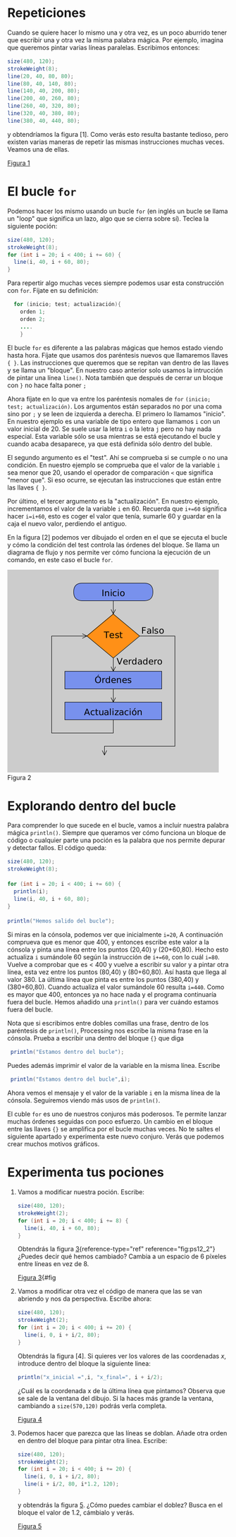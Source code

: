 # Repeticiones

Cuando se quiere hacer lo mismo una y otra vez, es un poco aburrido
tener que escribir una y otra vez la misma palabra mágica. Por ejemplo,
imagina que queremos pintar varias líneas paralelas. Escribimos
entonces:

``` {.java bgcolor="olive!10"}
size(480, 120);
strokeWeight(8);
line(20, 40, 80, 80);
line(80, 40, 140, 80);
line(140, 40, 200, 80);
line(200, 40, 260, 80);
line(260, 40, 320, 80);
line(320, 40, 380, 80);
line(380, 40, 440, 80);
```

y obtendríamos la figura [1]. Como verás esto resulta bastante tedioso, pero
existen varias maneras de repetir las mismas instrucciones muchas veces.
Veamos una de ellas.

[Figura 1](pictures/ps12_1.png)

# El bucle `for`

Podemos hacer los mismo usando un bucle `for` (en inglés un bucle se
llama un "loop" que significa un lazo, algo que se cierra sobre sí).
Teclea la siguiente poción:

``` {.java bgcolor="olive!10"}
size(480, 120);
strokeWeight(8);
for (int i = 20; i < 400; i += 60) {
  line(i, 40, i + 60, 80);
}
```

Para repertir algo muchas veces siempre podemos usar esta construcción
con `for`. Fíjate en su definición:

``` {.java bgcolor="olive!10"}
  for (inicio; test; actualización){
    orden 1;
    orden 2;
    ....
    }
```

El bucle `for` es diferente a las palabras mágicas que hemos estado
viendo hasta hora. Fíjate que usamos dos paréntesis nuevos que
llamaremos llaves `{ }`. Las instrucciones que queremos que se repitan
van dentro de las llaves y se llama un "bloque". En
nuestro caso anterior solo usamos la intrucción de pintar una línea
`line()`. Nota también que después de cerrar un bloque con `}` no hace
falta poner `;`

Ahora fíjate en lo que va entre los paréntesis nomales de `for` `(inicio; test; actualización)`.
Los argumentos están separados no por una coma sino por `;` y se leen de
izquierda a derecha. El primero lo llamamos "inicio". En nuestro ejemplo es una variable de
tipo entero que llamamos `i` con un valor inicial de 20. Se suele usar
la letra `i` o la letra `j` pero no hay nada especial. Esta variable
sólo se usa mientras se está ejecutando el bucle y cuando acaba
desaparece, ya que está definida sólo dentro del buble.

El segundo argumento es el "test". Ahí se comprueba
si se cumple o no una condición. En nuestro ejemplo se comprueba que el
valor de la variable `i` sea menor que 20, usando el operador de
comparación `<` que significa "menor que". Si eso ocurre, se ejecutan
las instrucciones que están entre las llaves `{ }`.

Por último, el tercer argumento es la "actualización". En nuestro ejemplo, incrementamos
el valor de la variable `i` en 60. Recuerda que `i+=60` significa hacer
`i=i+60`, esto es coger el valor que tenía, sumarle 60 y guardar en la
caja el nuevo valor, perdiendo el antiguo.

En la figura [2] podemos ver dibujado el orden en el que
se ejecuta el bucle y cómo la condición del test controla las órdenes
del bloque. Se llama un diagrama de flujo y nos permite ver cómo
funciona la ejecución de un comando, en este caso el bucle `for`.

![Figura 2](pictures/flowchart_for.png)Figura 2

# Explorando dentro del bucle

Para comprender lo que sucede en el bucle, vamos a incluir nuestra
palabra mágica `println()`. Siempre que queramos ver cómo funciona un
bloque de código o cualquier parte una poción es la palabra que nos
permite depurar y detectar fallos. El código queda:

``` {.java bgcolor="olive!10"}
size(480, 120);
strokeWeight(8);

for (int i = 20; i < 400; i += 60) {
  println(i);
  line(i, 40, i + 60, 80);
}

println("Hemos salido del bucle");
```

Si miras en la cónsola, podemos ver que inicialmente `i=20`, A
continuación comprueva que es menor que 400, y entonces escribe este
valor a la cónsola y pinta una línea entre los puntos (20,40) y
(20+60,80). Hecho esto actualiza `i` sumándole 60 según la instrucción
de `i+=60`, con lo cuál `i=80`. Vuelve a comprobar que es $<$ 400 y
vuelve a escribir su valor y a pintar otra línea, esta vez entre los
puntos (80,40) y (80+60,80). Así hasta que llega al valor 380. La última
línea que pinta es entre los puntos (380,40) y (380+60,80). Cuando
actualiza el valor sumándole 60 resulta `i=440`. Como es mayor que 400,
entonces ya no hace nada y el programa continuaría fuera del bucle.
Hemos añadido una `println()` para ver cuándo estamos fuera del bucle.

Nota que si escribimos entre dobles comillas una frase, dentro de los
paréntesis de `println()`, Processing nos escribe la misma frase en la
cónsola. Prueba a escribir una dentro del bloque `{}` que diga

``` {.java bgcolor="olive!10"}
 println("Estamos dentro del bucle");
```

Puedes además imprimir el valor de la variable en la misma línea.
Escribe

``` {.java bgcolor="olive!10"}
 println("Estamos dentro del bucle",i);
```

Ahora vemos el mensaje y el valor de la variable `i` en la misma línea
de la cónsola. Seguiremos viendo más usos de `println()`.

El cuble `for` es uno de nuestros conjuros más poderosos. Te permite
lanzar muchas órdenes seguidas con poco esfuerzo. Un cambio en el bloque
entre las llaves `{}` se amplifica por el bucle muchas veces. No te
saltes el siguiente apartado y experimenta este nuevo conjuro. Verás que
podemos crear muchos motivos gráficos.

# Experimenta tus pociones

1.  Vamos a modificar nuestra poción. Escribe:

    ``` {.java bgcolor="olive!10"}
    size(480, 120);
    strokeWeight(2);
    for (int i = 20; i < 400; i += 8) {
      line(i, 40, i + 60, 80);
    }
    ```

    Obtendrás la figura [3](#fig:ps12_2){reference-type="ref"
    reference="fig:ps12_2"} ¿Puedes decir qué hemos cambiado? Cambia a
    un espacio de 6 píxeles entre líneas en vez de 8.

    [Figura 3](pictures/ps12_2.png){#fig

2.  Vamos a modificar otra vez el código de manera que las se van
    abriendo y nos da perspectiva. Escribe ahora:

    ``` {.java bgcolor="olive!10"}
    size(480, 120);
    strokeWeight(2);
    for (int i = 20; i < 400; i += 20) {
      line(i, 0, i + i/2, 80);
    }
    ```

    Obtendrás la figura [4]. Si quieres ver los valores de las
    coordenadas $x$, introduce dentro del bloque la siguiente linea:

    ``` {.java bgcolor="olive!10"}
    println("x_inicial =",i, "x_final=", i + i/2);
    ```

    ¿Cuál es la coordenada x de la última línea que pintamos? Observa
    que se sale de la ventana del dibujo. Si la haces más grande la
    ventana, cambiando a `size(570,120)` podrás verla completa.

    [Figura 4](pictures/ps12_3.png)

3.  Podemos hacer que parezca que las líneas se doblan. Añade otra orden
    en dentro del bloque para pintar otra línea. Escribe:

    ``` {.java bgcolor="olive!10"}
    size(480, 120);
    strokeWeight(2);
    for (int i = 20; i < 400; i += 20) {
      line(i, 0, i + i/2, 80);
      line(i + i/2, 80, i*1.2, 120);
    }
    ```

    y obtendrás la figura [5](#fig:ps12_4). ¿Cómo puedes cambiar el doblez? Busca en el
    bloque el valor de 1.2, cámbialo y verás.

    [Figura 5](pictures/ps12_4.png)
